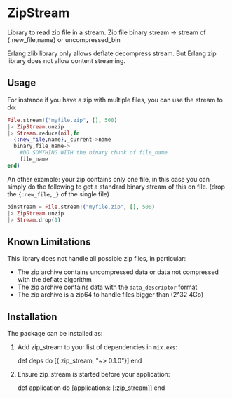 # ZipStream

Library to read zip file in a stream.
Zip file binary stream -> stream of {:new_file,name} or uncompressed_bin

Erlang zlib library only allows deflate decompress stream.  But
Erlang zip library does not allow content streaming.

## Usage

For instance if you have a zip with multiple files, you can 
use the stream to do: 

```elixir
File.stream!("myfile.zip", [], 500)
|> ZipStream.unzip
|> Stream.reduce(nil,fn 
  {:new_file,name},_current->name
  binary,file_name->
    #DO SOMTHING WITH the binary chunk of file_name
    file_name
end)
```

An other example: your zip contains only one file, in this case you
can simply do the following to get a standard binary stream of this
on file. (drop the `{:new_file,_}` of the single file)

```elixir
binstream = File.stream!("myfile.zip", [], 500)
|> ZipStream.unzip
|> Stream.drop(1)
```

## Known Limitations

This library does not handle all possible zip files, in particular:
- The zip archive contains uncompressed data or data not compressed
  with the deflate algorithm
- The zip archive contains data with the `data_descriptor` format
- The zip archive is a zip64 to handle files bigger than (2^32 4Go)

## Installation

The package can be installed as:

  1. Add zip_stream to your list of dependencies in `mix.exs`:

        def deps do
          [{:zip_stream, "~> 0.1.0"}]
        end

  2. Ensure zip_stream is started before your application:

        def application do
          [applications: [:zip_stream]]
        end

